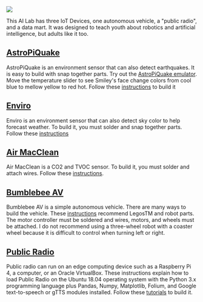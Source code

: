 <img src="AI_Lab.png">

This AI Lab has three IoT Devices, one autonomous vehicle, a "public radio", and a data mart.  It was designed to teach youth about robotics and artificial intelligence, but adults like it too.

<h2><a href="https://github.com/NelsonPython/AstroPiQuake">AstroPiQuake</a></h2>

AstroPiQuake is an environment sensor that can also detect earthquakes.  It is easy to build with snap together parts.
Try out the <a href="https://trinket.io/python/9c2e984979">AstroPiQuake emulator</a>.  Move the temperature slider to see Smiley's face change colors from cool blue to mellow yellow to red hot. Follow these <a href="https://github.com/NelsonPython/AstroPiQuake">instructions</a> to build it

<h2><a href="https://github.com/NelsonPython/Enviro">Enviro</a></h2>
Enviro is an environment sensor that can also detect sky color to help forecast weather.  To build it, you must solder and snap together parts.  Follow these <a href="https://github.com/NelsonPython/Enviro">instructions</a>

<h2><a href="https://github.com/NelsonPython/Air_MacClean">Air MacClean</a></h2>
Air MacClean is a CO2 and TVOC sensor.  To build it, you must solder and attach wires.  Follow these 
<a href="https://github.com/NelsonPython/Air_MacClean">instructions</a>.

<h2><a href="https://github.com/NelsonPython/Bumblebee_AV">Bumblebee AV</a></h2>
Bumblebee AV is a simple autonomous vehicle.  There are many ways to build the vehicle.  These 
<a href="https://github.com/NelsonPython/Bumblebee_AV">instructions</a> recommend LegosTM and robot parts.  The motor controller must be soldered and wires, motors, and wheels must be attached.  I do not recommend using a three-wheel robot with a coaster wheel because it is difficult to control when turning left or right.  

<h2><a href="https://github.com/NelsonPython/AI_Lab/blob/master/PublicRadio.md">Public Radio</a></h2>
Public radio can run on an edge computing device such as a Raspberry Pi 4, a computer, or an Oracle VirtualBox.  These instructions explain how to load Public Radio on the Ubuntu 18.04 operating system with the Python 3.x programming language plus Pandas, Numpy, Matplotlib, Folium, and Google text-to-speech or gTTS modules installed.  Follow these <a href="https://github.com/NelsonPython/AI_Lab/blob/master/PublicRadio.md">tutorials</a> to build it.

